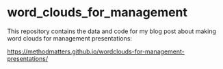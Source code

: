 # word_clouds_for_management

This repository contains the data and code for my blog post about making word clouds for management presentations:

https://methodmatters.github.io/wordclouds-for-management-presentations/
